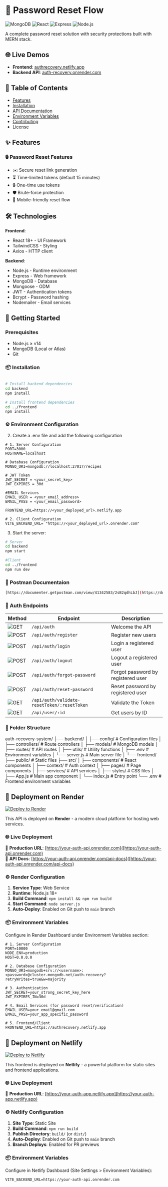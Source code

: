 # 🔐 Password Reset Flow

![MongoDB](https://img.shields.io/badge/MongoDB-5.0+-47A248?logo=mongodb&logoColor=white)
![React](https://img.shields.io/badge/React-18+-61DAFB?logo=react&logoColor=white)
![Express](https://img.shields.io/badge/Express-4.x-000000?logo=express&logoColor=white)
![Node.js](https://img.shields.io/badge/Node.js-14+-339933?logo=node.js&logoColor=white)

A complete password reset solution with security protections built with MERN stack.

## 🌐 Live Demos
- **Frontend**: [authrecovery.netlify.app](https://authrecovery.netlify.app)
- **Backend API**: [auth-recovery.onrender.com](https://auth-recovery.onrender.com)

## 📌 Table of Contents
- [Features](#✨-features)
- [Installation](#🚀-installation)
- [API Documentation](#📚-api-documentation)
- [Environment Variables](#🔧-environment-variables)
- [Contributing](#🤝-contributing)
- [License](#📜-license)

## ✨ Features

### 🔒 Password Reset Features
- ✉️ Secure reset link generation
- ⏳ Time-limited tokens (default 15 minutes)
- 🔒 One-time use tokens
- 🛡️ Brute-force protection
- 📱 Mobile-friendly reset flow

## 🛠️ Technologies

**Frontend**:
- React 18+ - UI Framework
- TailwindCSS - Styling
- Axios - HTTP client

**Backend**:
- Node.js - Runtime environment
- Express - Web framework
- MongoDB - Database
- Mongoose - ODM
- JWT - Authentication tokens
- Bcrypt - Password hashing
- Nodemailer - Email services

## 🚀 Getting Started

### Prerequisites
- Node.js ≥ v14
- MongoDB (Local or Atlas)
- Git

### 📦 Installation
```bash

# Install backend dependencies
cd backend
npm install

# Install frontend dependencies
cd ../frontend
npm install
```

### ⚙️ Environment Configuration


2. Create a .env file and add the following configuration
```.env
# 1. Server Configuration
PORT=3000
HOSTNAME=localhost

# Database Configuration
MONGO_URI=mongodb://localhost:27017/recipes

# JWT Token
JWT_SECRET = <your_secret_key>
JWT_EXPIRES = 30d

#EMAIL Services
EMAIL_USER = <your_email_address>
EMAIL_PASS = <your_email_password>

FRONTEND_URL=https://<your_deployed_url>.netlify.app

# 2. Client Configuration
VITE_BACKEND_URL= "https://<your_deployed_url>.onrender.com"

```
3. Start the server:
```bash
# Server
cd backend
npm start

#Client
cd ../frontend
npm run dev
```

### 🧾 Postman Documentaion 
```bash
[https://documenter.getpostman.com/view/41342583/2sB2qdhLbJ](https://documenter.getpostman.com/view/41342583/2sB34bMPeU)
```

### 🧾 Auth Endpoints 

| Method                                                                | Endpoint                                                      | Description                               |
|-----------------------------------------------------------------------|---------------------------------------------------------------|-------------------------------------------|
| ![GET](https://img.shields.io/badge/METHOD-GET-brightgreen)           | `/api/auth   `                                                | Welcome the API                           |
| ![POST](https://img.shields.io/badge/METHOD-POST-yellow)              | `/api/auth/register`                                          | Register new users                        |
| ![POST](https://img.shields.io/badge/METHOD-POST-yellow)              | `/api/auth/login`                                             | Login a registered user                   |
| ![POST](https://img.shields.io/badge/METHOD-POST-yellow)              | `/api/auth/logout`                                            | Logout a registered user                  |
| ![POST](https://img.shields.io/badge/METHOD-POST-yellow)              | `/api/auth/forgot-password  `                                 | Forgot password by registered user        |
| ![POST](https://img.shields.io/badge/METHOD-POST-yellow)              | `/api/auth/reset-password`                                    | Reset password by registered user         |
| ![GET](https://img.shields.io/badge/METHOD-GET-brightgreen)           | `/api/auth/validate-resetToken/:resetToken`                   | Validate the Token                        |
| ![GET](https://img.shields.io/badge/METHOD-GET-brightgreen)           | `/api/user/:id`                                               | Get users by ID                           |



### 📂 Folder Structure

auth-recovery-system/
├── backend/
│   ├── config/          # Configuration files
│   ├── controllers/     # Route controllers
│   ├── models/          # MongoDB models
│   ├── routes/          # API routes
│   ├── utils/           # Utility functions
│   ├── .env             # Environment variables
│   └── server.js        # Main server file
│
└── frontend/
    ├── public/          # Static files
    ├── src/
    │   ├── components/  # React components
    │   ├── context/     # Auth context
    │   ├── pages/       # Page components
    │   ├── services/    # API services
    │   ├── styles/      # CSS files
    │   ├── App.js       # Main app component
    │   └── index.js     # Entry point
    └── .env             # Frontend environment variables


## 🚀 Deployment on Render

[![Deploy to Render](https://render.com/images/deploy-to-render-button.svg)](https://render.com/deploy)

This API is deployed on **Render** - a modern cloud platform for hosting web services.

### 🌐 Live Deployment
🔗 **Production URL**: [https://your-auth-api.onrender.com]([https://your-auth-api.onrender.com)  
🔗 **API Docs**: [https://your-auth-api.onrender.com/api-docs]([https://your-auth-api.onrender.com/api-docs)

### ⚙️ Render Configuration
1. **Service Type**: Web Service
2. **Runtime**: Node.js 18+
3. **Build Command**: `npm install && npm run build`
4. **Start Command**: `node server.js`
5. **Auto-Deploy**: Enabled on Git push to `main` branch

### 📦 Environment Variables 

Configure in Render Dashboard under Environment Variables section:

```env
# 1. Server Configuration
PORT=10000
NODE_ENV=production
HOST=0.0.0.0

# 2. Database Configuration
MONGO_URI=mongodb+srv://<username>:<password>@cluster.mongodb.net/auth-recovery?retryWrites=true&w=majority

# 3. Authentication
JWT_SECRET=your_strong_secret_key_here
JWT_EXPIRES_IN=30d

# 4. Email Services (for password reset/verification)
EMAIL_USER=your_email@gmail.com
EMAIL_PASS=your_app_specific_password

# 5. Frontend/Client
FRONTEND_URL=https://authrecovery.netlify.app

```

## 🚀 Deployment on Netlify

[![Deploy to Netlify](https://www.netlify.com/img/deploy/button.svg)](https://app.netlify.com/start)

This frontend is deployed on **Netlify** - a powerful platform for static sites and frontend applications.

### 🌐 Live Deployment
🔗 **Production URL**: [https://your-auth-app.netlify.app](https://your-auth-app.netlify.app)  

### ⚙️ Netlify Configuration
1. **Site Type**: Static Site
2. **Build Command**: `npm run build`
3. **Publish Directory**: `build/` (or `dist/`)
4. **Auto-Deploy**: Enabled on Git push to `main` branch
5. **Branch Deploys**: Enabled for PR previews

### 📦 Environment Variables
Configure in Netlify Dashboard (Site Settings > Environment Variables):
```env
VITE_BACKEND_URL=https://your-auth-api.onrender.com
